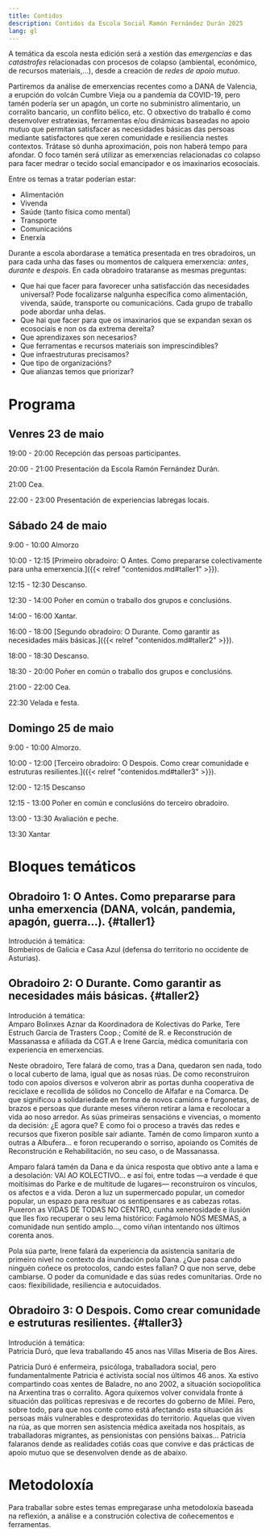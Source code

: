 ```yaml
---
title: Contidos
description: Contidos da Escola Social Ramón Fernández Durán 2025
lang: gl
---
```


A temática da escola nesta edición será a xestión das _emergencias_ e das _catástrofes_ relacionadas con procesos de colapso (ambiental, económico, de recursos materiais,...), desde a creación de _redes de apoio mutuo_.

Partiremos da análise de emerxencias recentes como a DANA de Valencia, a erupción do volcán Cumbre Vieja ou a pandemia da COVID-19, pero tamén podería ser un apagón, un corte no subministro alimentario, un corralito bancario, un conflito bélico, etc. O obxectivo do traballo é como desenvolver estratexias, ferramentas e/ou dinámicas baseadas no apoio mutuo que permitan satisfacer as necesidades básicas das persoas mediante satisfactores que xeren comunidade e resiliencia nestes contextos. Trátase só dunha aproximación, pois non haberá tempo para afondar. O foco tamén será utilizar as emerxencias relacionadas co colapso para facer medrar o tecido social emancipador e os imaxinarios ecosociais.

Entre os temas a tratar poderían estar:

- Alimentación
- Vivenda
- Saúde (tanto física como mental)
- Transporte
- Comunicacións
- Enerxía

Durante a escola abordarase a temática presentada en tres obradoiros, un para cada unha das fases ou momentos de calquera emerxencia: _antes_, _durante_ e _despois_. En cada obradoiro trataranse as mesmas preguntas:

- Que hai que facer para favorecer unha satisfacción das necesidades universal? Pode focalizarse nalgunha específica como alimentación, vivenda, saúde, transporte ou comunicacións. Cada grupo de traballo pode abordar unha delas.
- Que hai que facer para que os imaxinarios que se expandan sexan os ecosociais e non os da extrema dereita?
- Que aprendizaxes son necesarios?
- Que ferramentas e recursos materiais son imprescindibles?
- Que infraestruturas precisamos?
- Que tipo de organizacións?
- Que alianzas temos que priorizar?

# Programa

## Venres 23 de maio

19:00 - 20:00 Recepción das persoas participantes.

20:00 - 21:00 Presentación da Escola Ramón Fernández Durán.

21:00 Cea.

22:00 - 23:00 Presentación de experiencias labregas locais. 

## Sábado 24 de maio

9:00 - 10:00 Almorzo

10:00 - 12:15 [Primeiro obradoiro: O Antes. Como prepararse colectivamente para unha emerxencia.]({{< relref "contenidos.md#taller1" >}}).

12:15 - 12:30 Descanso.

12:30 - 14:00 Poñer en común o traballo dos grupos e conclusións.

14:00 - 16:00 Xantar.

16:00 - 18:00 [Segundo obradoiro: O Durante. Como garantir as necesidades máis básicas.]({{< relref "contenidos.md#taller2" >}}).

18:00 - 18:30 Descanso.

18:30 - 20:00 Poñer en común o traballo dos grupos e conclusións.

21:00 - 22:00 Cea.

22:30 Velada e festa.

## Domingo 25 de maio

9:00 - 10:00 Almorzo.

10:00 - 12:00 [Terceiro obradoiro: O Despois. Como crear comunidade e estruturas resilientes.]({{< relref "contenidos.md#taller3" >}}).

12:00 - 12:15 Descanso

12:15 - 13:00 Poñer en común e conclusións do terceiro obradoiro.

13:00 - 13:30 Avaliación e peche.

13:30 Xantar

# Bloques temáticos

## Obradoiro 1: O Antes. Como prepararse para unha emerxencia (DANA, volcán, pandemia, apagón, guerra...). {#taller1}

Introdución á temática:  
Bombeiros de Galicia e Casa Azul (defensa do territorio no occidente de Asturias).

## Obradoiro 2: O Durante. Como garantir as necesidades máis básicas. {#taller2}

Introdución á temática:  
Amparo Bolinxes Aznar da Koordinadora de Kolectivas do Parke, Tere Estruch García de Trasters Coop.; Comité de R. e Reconstrución de Massanassa e afiliada da CGT.A e Irene García, médica comunitaria con experiencia en emerxencias.

Neste obradoiro, Tere falará de como, tras a Dana, quedaron sen nada, todo o local cuberto de lama, igual que as nosas rúas. De como reconstruíron todo con apoios diversos e volveron abrir as portas dunha cooperativa de reciclaxe e recollida de sólidos no Concello de Alfafar e na Comarca. De que significou a solidariedade en forma de novos camións e furgonetas, de brazos e persoas que durante meses viñeron retirar a lama e recolocar a vida ao noso arredor. As súas primeiras sensacións e vivencias, o momento da decisión: ¿E agora que? E como foi o proceso a través das redes e recursos que fixeron posible saír adiante. Tamén de como limparon xunto a outras a Albufera... e foron recuperando o sorriso, apoiando os Comités de Reconstrución e Rehabilitación, no seu caso, o de Massanassa.

Amparo falará tamén da Dana e da única resposta que obtivo ante a lama e a desolación: VAI AO KOLECTIVO... e así foi, entre todas —a verdade é que moitísimas do Parke e de multitude de lugares— reconstruíron os vínculos, os afectos e a vida. Deron a luz un supermercado popular, un comedor popular, un espazo para resituar os sentipensares e as cabezas rotas. Puxeron as VIDAS DE TODAS NO CENTRO, cunha xenerosidade e ilusión que lles fixo recuperar o seu lema histórico: Fagámolo NÓS MESMAS, a comunidade nun sentido amplo..., como viñan intentando nos últimos corenta anos.

Pola súa parte, Irene falará da experiencia da asistencia sanitaria de primeiro nivel no contexto da inundación pola Dana. ¿Que pasa cando ninguén coñece os protocolos, cando estes fallan? O que non serve, debe cambiarse. O poder da comunidade e das súas redes comunitarias. Orde no caos: flexibilidade, resiliencia e autocuidados.

## Obradoiro 3: O Despois. Como crear comunidade e estruturas resilientes. {#taller3}

Introdución á temática:  
Patricia Duró, que leva traballando 45 anos nas Villas Miseria de Bos Aires.

Patricia Duró é enfermeira, psicóloga, traballadora social, pero fundamentalmente Patricia é activista social nos últimos 46 anos. Xa estivo compartindo coas xentes de Baladre, no ano 2002, a situación sociopolítica na Arxentina tras o corralito. Agora quixemos volver convidala fronte á situación das políticas represivas e de recortes do goberno de Milei. Pero, sobre todo, para que nos conte como está afectando esta situación ás persoas máis vulnerables e desprotexidas do territorio. Aquelas que viven na rúa, as que morren sen asistencia médica axeitada nos hospitais, as traballadoras migrantes, as pensionistas con pensións baixas... Patricia falaranos dende as realidades cotiás coas que convive e das prácticas de apoio mutuo que se desenvolven dende as de abaixo.

# Metodoloxía

Para traballar sobre estes temas empregarase unha metodoloxía baseada na reflexión, a análise e a construción colectiva de coñecementos e ferramentas.
